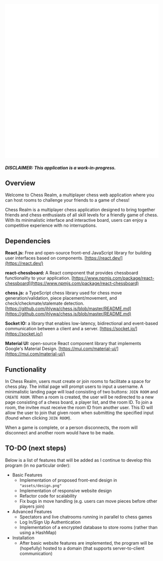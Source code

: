 
![](assets/logo.png)

  

#### *DISCLAIMER: This application is a work-in-progress.*

## Overview
  
Welcome to Chess Realm, a multiplayer chess web application where you can host rooms to challenge your friends to a game of chess!

Chess Realm is a multiplayer chess application designed to bring together friends and chess enthusiasts of all skill levels for a friendly game of chess. With its minimalistic interface and interactive board, users can enjoy a competitive experience with no interruptions.

## Dependencies

**React.js:** Free and open-source front-end JavaScript library for building user interfaces based on components. [https://react.dev/](https://react.dev/)

**react-chessboard:** A React component that provides chessboard functionality to your application.
[https://www.npmjs.com/package/react-chessboard](https://www.npmjs.com/package/react-chessboard)

**chess.js:** a TypeScript chess library used for chess move generation/validation, piece placement/movement, and check/checkmate/stalemate detection.
[https://github.com/jhlywa/chess.js/blob/master/README.md](https://github.com/jhlywa/chess.js/blob/master/README.md)

**Socket IO:** a library that enables low-latency, bidirectional and event-based communication between a client and a server.
[https://socket.io/](https://socket.io/)

**Material UI:** open-source React component library that implements Google's Material Design.
[https://mui.com/material-ui/](https://mui.com/material-ui/)

## Functionality

In Chess Realm, users must create or join rooms to facilitate a space for chess play. The initial page will prompt users to input a username. A minimalistic landing page will load consisting of two buttons: `JOIN ROOM` and `CREATE ROOM`. When a room is created, the user will be redirected to a new page consisting of a chess board, a player list, and the room ID. To join a room, the invitee must receive the room ID from another user. This ID will allow the user to join that given room when submitting the specified input (found when clicking `JOIN ROOM`).

When a game is complete, or a person disconnects, the room will disconnect and another room would have to be made.

## TO-DO (next steps)

Below is a list of features that will be added as I continue to develop this program (in no particular order):

- Basic Features
	- Implementation of proposed front-end design in `"assets/design.png"`
	- Implementation of responsive website design
	- Refactor code for scalability
	- Fix bugs in move handling (e.g. users can move pieces before other players join)
- Advanced Features
	- Spectators and live chatrooms running in parallel to chess games
	- Log In/Sign Up Authentication
	- Implementation of a encrypted database to store rooms (rather than using a HashMap)
- Installation
	- After basic website features are implemented, the program will be (hopefully) hosted to a domain (that supports server-to-client communication)